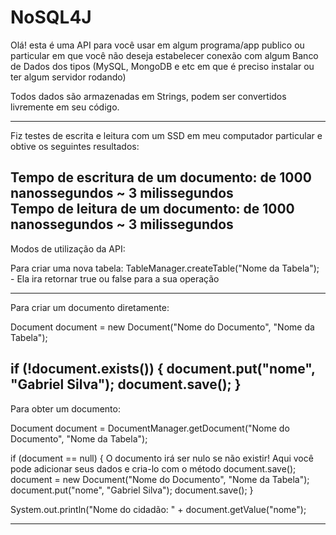 # NoSQL4J

Olá! esta é uma API para você usar em algum programa/app publico ou particular em que você não deseja estabelecer conexão com algum Banco de Dados dos tipos (MySQL, MongoDB e etc em que é preciso instalar ou ter algum servidor rodando)

Todos dados são armazenadas em Strings, podem ser convertidos livremente em seu código.

---------------------------------------------------------------------------------------------------------
Fiz testes de escrita e leitura com um SSD em meu computador particular e obtive os seguintes resultados:

Tempo de escritura de um documento: de 1000 nanossegundos ~ 3 milissegundos      
Tempo de leitura de um documento: de 1000 nanossegundos ~ 3 milissegundos
---------------------------------------------------------------------------------------------------------

Modos de utilização da API:

Para criar uma nova tabela: 
TableManager.createTable("Nome da Tabela"); - Ela ira retornar true ou false para a sua operação

---------------------------------------------------------------------------------------------------------
Para criar um documento diretamente:

Document document = new Document("Nome do Documento", "Nome da Tabela");
    
if (!document.exists()) {
     document.put("nome", "Gabriel Silva");
     document.save();
}
---------------------------------------------------------------------------------------------------------
Para obter um documento:

Document document = DocumentManager.getDocument("Nome do Documento", "Nome da Tabela");

if (document == null) {  O documento irá ser nulo se não existir! Aqui você pode adicionar seus dados e cria-lo com o método document.save();
    document = new Document("Nome do Documento", "Nome da Tabela");
    document.put("nome", "Gabriel Silva");
    document.save();
}

System.out.println("Nome do cidadão: " + document.getValue("nome");

---------------------------------------------------------------------------------------------------------
